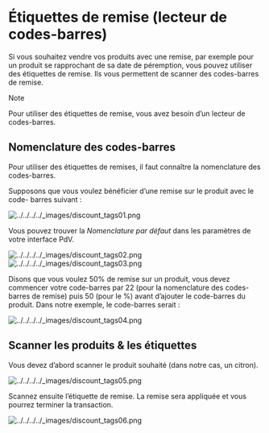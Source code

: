 # Étiquettes de remise (lecteur de codes-barres)

Si vous souhaitez vendre vos produits avec une remise, par exemple pour un
produit se rapprochant de sa date de péremption, vous pouvez utiliser des
étiquettes de remise. Ils vous permettent de scanner des codes-barres de
remise.

Note

Pour utiliser des étiquettes de remise, vous avez besoin d’un lecteur de
codes-barres.

## Nomenclature des codes-barres

Pour utiliser des étiquettes de remises, il faut connaître la nomenclature des
codes-barres.

Supposons que vous voulez bénéficier d’une remise sur le produit avec le code-
barres suivant :

![../../../../_images/discount_tags01.png](../../../../_images/discount_tags01.png)

Vous pouvez trouver la _Nomenclature par défaut_ dans les paramètres de votre
interface PdV.

![../../../../_images/discount_tags02.png](../../../../_images/discount_tags02.png)
![../../../../_images/discount_tags03.png](../../../../_images/discount_tags03.png)

Disons que vous voulez 50% de remise sur un produit, vous devez commencer
votre code-barres par 22 (pour la nomenclature des codes-barres de remise)
puis 50 (pour le %) avant d’ajouter le code-barres du produit. Dans notre
exemple, le code-barres serait :

![../../../../_images/discount_tags04.png](../../../../_images/discount_tags04.png)

## Scanner les produits & les étiquettes

Vous devez d’abord scanner le produit souhaité (dans notre cas, un citron).

![../../../../_images/discount_tags05.png](../../../../_images/discount_tags05.png)

Scannez ensuite l’étiquette de remise. La remise sera appliquée et vous
pourrez terminer la transaction.

![../../../../_images/discount_tags06.png](../../../../_images/discount_tags06.png)

